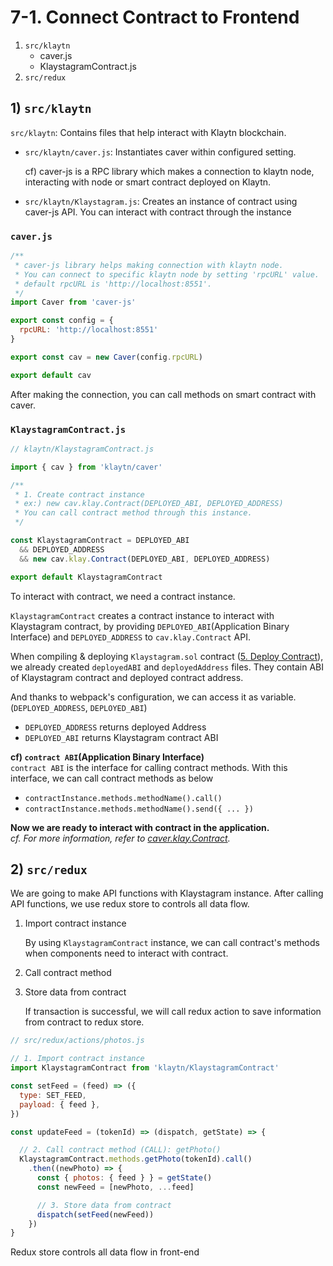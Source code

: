 # 7-1. Connect Contract to Frontend

1. `src/klaytn`
   * caver.js
   * KlaystagramContract.js
2. `src/redux`

## 1\) `src/klaytn` <a id="1-src-klaytn"></a>

`src/klaytn`: Contains files that help interact with Klaytn blockchain.

* `src/klaytn/caver.js`: Instantiates caver within configured setting.

  cf\) caver-js is a RPC library which makes a connection to klaytn node, interacting with node or smart contract deployed on Klaytn.

* `src/klaytn/Klaystagram.js`: Creates an instance of contract using caver-js API. You can interact with contract through the instance

### `caver.js` <a id="caver-js"></a>

```javascript
/**
 * caver-js library helps making connection with klaytn node.
 * You can connect to specific klaytn node by setting 'rpcURL' value.
 * default rpcURL is 'http://localhost:8551'.
 */
import Caver from 'caver-js'

export const config = {
  rpcURL: 'http://localhost:8551'
}

export const cav = new Caver(config.rpcURL)

export default cav
```

After making the connection, you can call methods on smart contract with caver.

### `KlaystagramContract.js` <a id="klaystagramcontract-js"></a>

```javascript
// klaytn/KlaystagramContract.js

import { cav } from 'klaytn/caver'

/**
 * 1. Create contract instance
 * ex:) new cav.klay.Contract(DEPLOYED_ABI, DEPLOYED_ADDRESS)
 * You can call contract method through this instance.
 */

const KlaystagramContract = DEPLOYED_ABI
  && DEPLOYED_ADDRESS
  && new cav.klay.Contract(DEPLOYED_ABI, DEPLOYED_ADDRESS)

export default KlaystagramContract
```

To interact with contract, we need a contract instance.

`KlaystagramContract` creates a contract instance to interact with Klaystagram contract, by providing `DEPLOYED_ABI`\(Application Binary Interface\) and `DEPLOYED_ADDRESS` to `cav.klay.Contract` API.

When compiling & deploying `Klaystagram.sol` contract \([5. Deploy Contract](../5.-deploy-contract.md)\), we already created `deployedABI` and `deployedAddress` files. They contain ABI of Klaystagram contract and deployed contract address.

And thanks to webpack's configuration, we can access it as variable.\(`DEPLOYED_ADDRESS`, `DEPLOYED_ABI`\)

* `DEPLOYED_ADDRESS` returns deployed Address  
* `DEPLOYED_ABI` returns Klaystagram contract ABI

**cf\) `contract ABI`\(Application Binary Interface\)**  
`contract ABI` is the interface for calling contract methods. With this interface, we can call contract methods as below

* `contractInstance.methods.methodName().call()`  
* `contractInstance.methods.methodName().send({ ... })`  

**Now we are ready to interact with contract in the application.**  
_cf. For more information, refer to_ [_caver.klay.Contract_](../../../sdk/caver-js/v1.4.1/api-references/caver.klay.contract.md)_._

## 2\) `src/redux` <a id="2-src-redux"></a>

We are going to make API functions with Klaystagram instance. After calling API functions, we use redux store to controls all data flow.

1. Import contract instance

   By using `KlaystagramContract` instance, we can call contract's methods when components need to interact with contract.

2. Call contract method
3. Store data from contract

   If transaction is successful, we will call redux action to save information from contract to redux store.

```javascript
// src/redux/actions/photos.js

// 1. Import contract instance
import KlaystagramContract from 'klaytn/KlaystagramContract'

const setFeed = (feed) => ({
  type: SET_FEED,
  payload: { feed },
})

const updateFeed = (tokenId) => (dispatch, getState) => {

  // 2. Call contract method (CALL): getPhoto()
  KlaystagramContract.methods.getPhoto(tokenId).call()
    .then((newPhoto) => {
      const { photos: { feed } } = getState()
      const newFeed = [newPhoto, ...feed]

      // 3. Store data from contract
      dispatch(setFeed(newFeed))
    })
}
```

Redux store controls all data flow in front-end

